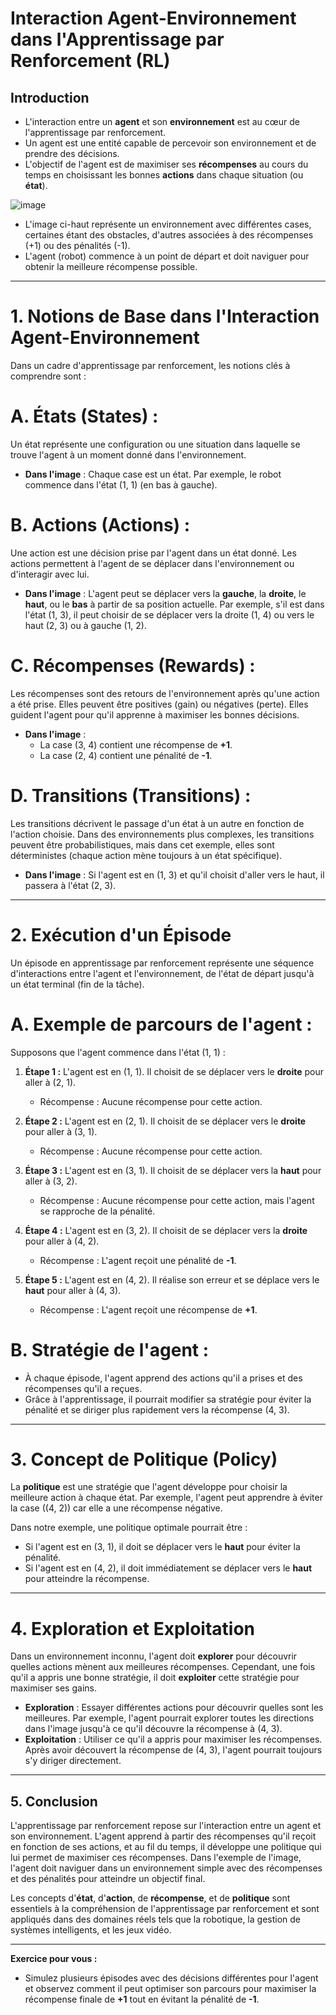 # **Interaction Agent-Environnement dans l'Apprentissage par Renforcement (RL)**

## **Introduction**

- L'interaction entre un **agent** et son **environnement** est au cœur de l'apprentissage par renforcement. 
- Un agent est une entité capable de percevoir son environnement et de prendre des décisions.
- L'objectif de l'agent est de maximiser ses **récompenses** au cours du temps en choisissant les bonnes **actions** dans chaque situation (ou **état**). 

![image](https://github.com/user-attachments/assets/8507b37f-0dbd-409d-8b7e-7e7e27d67aea)

- L'image ci-haut représente un environnement avec différentes cases, certaines étant des obstacles, d'autres associées à des récompenses (+1) ou des pénalités (-1). 
- L'agent (robot) commence à un point de départ et doit naviguer pour obtenir la meilleure récompense possible.

---

# **1. Notions de Base dans l'Interaction Agent-Environnement**

Dans un cadre d'apprentissage par renforcement, les notions clés à comprendre sont :

# **A. États (States)** :
Un état représente une configuration ou une situation dans laquelle se trouve l'agent à un moment donné dans l'environnement.

- **Dans l'image** : Chaque case est un état. Par exemple, le robot commence dans l'état (1, 1) (en bas à gauche).

# **B. Actions (Actions)** :
Une action est une décision prise par l'agent dans un état donné. Les actions permettent à l'agent de se déplacer dans l'environnement ou d'interagir avec lui.

- **Dans l'image** : L'agent peut se déplacer vers la **gauche**, la **droite**, le **haut**, ou le **bas** à partir de sa position actuelle. Par exemple, s'il est dans l'état (1, 3), il peut choisir de se déplacer vers la droite (1, 4) ou vers le haut (2, 3) ou à gauche (1, 2).

# **C. Récompenses (Rewards)** :
Les récompenses sont des retours de l'environnement après qu'une action a été prise. Elles peuvent être positives (gain) ou négatives (perte). Elles guident l'agent pour qu'il apprenne à maximiser les bonnes décisions.

- **Dans l'image** :
  - La case (3, 4) contient une récompense de **+1**.
  - La case (2, 4) contient une pénalité de **-1**.

# **D. Transitions (Transitions)** :
Les transitions décrivent le passage d'un état à un autre en fonction de l'action choisie. Dans des environnements plus complexes, les transitions peuvent être probabilistiques, mais dans cet exemple, elles sont déterministes (chaque action mène toujours à un état spécifique).

- **Dans l'image** : Si l'agent est en (1, 3) et qu'il choisit d'aller vers le haut, il passera à l'état (2, 3).

---

# **2. Exécution d'un Épisode**

Un épisode en apprentissage par renforcement représente une séquence d'interactions entre l'agent et l'environnement, de l'état de départ jusqu'à un état terminal (fin de la tâche).

# **A. Exemple de parcours de l'agent :**

Supposons que l'agent commence dans l'état (1, 1) :

1. **Étape 1 :** L'agent est en (1, 1). Il choisit de se déplacer vers le **droite** pour aller à (2, 1).
   - Récompense : Aucune récompense pour cette action.
  
2. **Étape 2 :** L'agent est en (2, 1). Il choisit de se déplacer vers le **droite** pour aller à (3, 1).
   - Récompense : Aucune récompense pour cette action.

3. **Étape 3 :** L'agent est en (3, 1). Il choisit de se déplacer vers la **haut** pour aller à (3, 2).
   - Récompense : Aucune récompense pour cette action, mais l'agent se rapproche de la pénalité.

4. **Étape 4 :** L'agent est en (3, 2). Il choisit de se déplacer vers la **droite** pour aller à (4, 2).
   - Récompense : L'agent reçoit une pénalité de **-1**.

5. **Étape 5 :** L'agent est en (4, 2). Il réalise son erreur et se déplace vers le **haut** pour aller à (4, 3).
   - Récompense : L'agent reçoit une récompense de **+1**.

# **B. Stratégie de l'agent** :
- À chaque épisode, l'agent apprend des actions qu'il a prises et des récompenses qu'il a reçues. 
- Grâce à l'apprentissage, il pourrait modifier sa stratégie pour éviter la pénalité et se diriger plus rapidement vers la récompense (4, 3).

---

# **3. Concept de Politique (Policy)**

La **politique** est une stratégie que l'agent développe pour choisir la meilleure action à chaque état. Par exemple, l'agent peut apprendre à éviter la case \((4, 2)\) car elle a une récompense négative.

Dans notre exemple, une politique optimale pourrait être :

- Si l'agent est en (3, 1), il doit se déplacer vers le **haut** pour éviter la pénalité.
- Si l'agent est en (4, 2), il doit immédiatement se déplacer vers le **haut** pour atteindre la récompense.

---

# **4. Exploration et Exploitation**

Dans un environnement inconnu, l'agent doit **explorer** pour découvrir quelles actions mènent aux meilleures récompenses. Cependant, une fois qu'il a appris une bonne stratégie, il doit **exploiter** cette stratégie pour maximiser ses gains.

- **Exploration** : Essayer différentes actions pour découvrir quelles sont les meilleures. Par exemple, l'agent pourrait explorer toutes les directions dans l'image jusqu'à ce qu'il découvre la récompense à (4, 3).
- **Exploitation** : Utiliser ce qu'il a appris pour maximiser les récompenses. Après avoir découvert la récompense de (4, 3), l'agent pourrait toujours s'y diriger directement.

---

## **5. Conclusion**

L'apprentissage par renforcement repose sur l'interaction entre un agent et son environnement. L'agent apprend à partir des récompenses qu'il reçoit en fonction de ses actions, et au fil du temps, il développe une politique qui lui permet de maximiser ces récompenses. Dans l'exemple de l'image, l'agent doit naviguer dans un environnement simple avec des récompenses et des pénalités pour atteindre un objectif final.

Les concepts d'**état**, d'**action**, de **récompense**, et de **politique** sont essentiels à la compréhension de l'apprentissage par renforcement et sont appliqués dans des domaines réels tels que la robotique, la gestion de systèmes intelligents, et les jeux vidéo.

---

**Exercice pour vous :**
- Simulez plusieurs épisodes avec des décisions différentes pour l'agent et observez comment il peut optimiser son parcours pour maximiser la récompense finale de **+1** tout en évitant la pénalité de **-1**.


